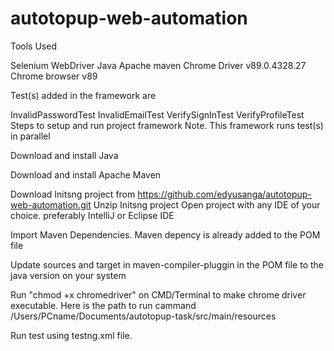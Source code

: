 # autotopup-web-automation

Tools Used

Selenium WebDriver Java Apache maven Chrome Driver v89.0.4328.27 Chrome browser v89

Test(s) added in the framework are

InvalidPasswordTest
InvalidEmailTest
VerifySignInTest
VerifyProfileTest
Steps to setup and run project framework Note. This framework runs test(s) in parallel

Download and install Java

Download and install Apache Maven

Download Initsng project from https://github.com/edyusanga/autotopup-web-automation.git Unzip Initsng project Open project with any IDE of your choice. preferably IntelliJ or Eclipse IDE

Import Maven Dependencies. Maven depency is already added to the POM file

Update sources and target in maven-compiler-pluggin in the POM file to the java version on your system

Run "chmod +x chromedriver" on CMD/Terminal to make chrome driver executable. Here is the path to run cammand /Users/PCname/Documents/autotopup-task/src/main/resources

Run test using testng.xml file.
